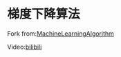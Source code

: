 # 梯度下降算法

Fork from:[MachineLearningAlgorithm](https://github.com/tongfeima/MachineLearningAlgorithm/tree/main/GradingDesent)

Video:[bilibili](https://www.bilibili.com/video/BV1Tr4y1N7Lh?from=search&seid=3318542983203879743&spm_id_from=333.337.0.0)